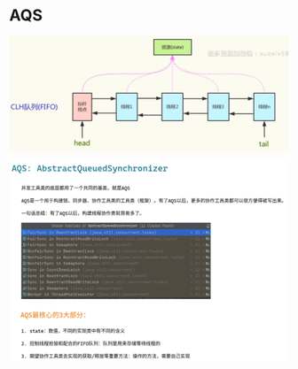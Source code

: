 # AQS


![](img/image_2022-04-01-10-16-10.png)

![](img/AQS20220214.png)




























































